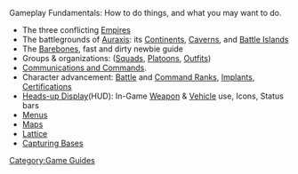 Gameplay Fundamentals: How to do things, and what you may want to do.

-   The three conflicting [Empires](Empires "wikilink")
-   The battlegrounds of [Auraxis](Auraxis "wikilink"): its
    [Continents](Continent "wikilink"), [Caverns](Caverns "wikilink"),
    and [Battle Islands](Battle_Islands "wikilink")
-   The [Barebones](Barebones "wikilink"), fast and dirty newbie guide
-   Groups & organizations: ([Squads](Squad "wikilink"),
    [Platoons](Platoon "wikilink"), [Outfits](Outfit "wikilink"))
-   [Communications and Commands](In-Game_Commands "wikilink").
-   Character advancement: [Battle](Battle_Rank "wikilink") and [Command
    Ranks](Command_Rank "wikilink"), [Implants](Implants "wikilink"),
    [Certifications](Certifications "wikilink")
-   [Heads-up Display](Heads-up_Display "wikilink")(HUD): In-Game
    [Weapon](Weapon "wikilink") & [Vehicle](Vehicle "wikilink") use,
    Icons, Status bars
-   [Menus](Menu "wikilink")
-   [Maps](Map "wikilink")
-   [Lattice](Lattice "wikilink")
-   [Capturing Bases](Capturing_Bases "wikilink")

[Category:Game Guides](Category:Game_Guides "wikilink")